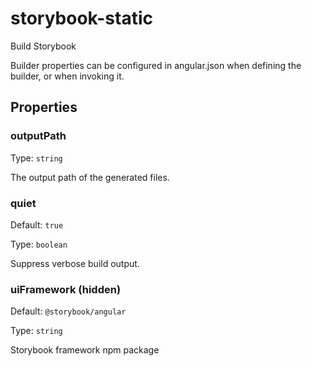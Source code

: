 # storybook-static

Build Storybook

Builder properties can be configured in angular.json when defining the builder, or when invoking it.

## Properties

### outputPath

Type: `string`

The output path of the generated files.

### quiet

Default: `true`

Type: `boolean`

Suppress verbose build output.

### uiFramework (**hidden**)

Default: `@storybook/angular`

Type: `string`

Storybook framework npm package
